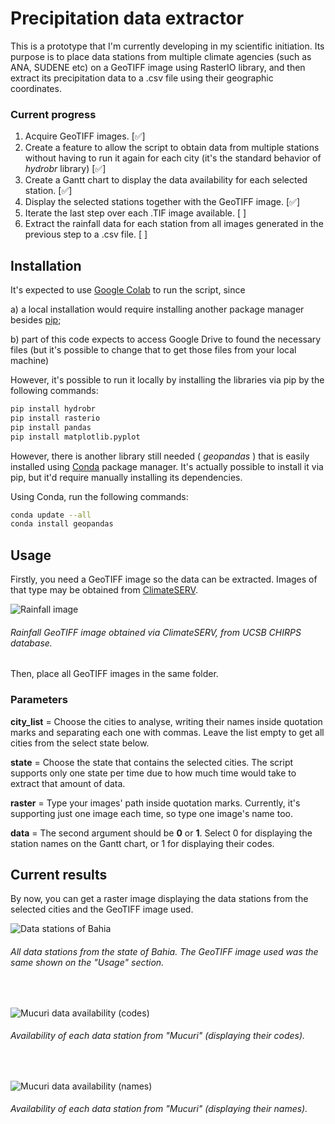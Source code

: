 # Precipitation data extractor

This is a prototype that I'm currently developing in my scientific initiation. Its purpose is to place data stations from multiple climate agencies (such as ANA, SUDENE etc) on a GeoTIFF image using RasterIO library, and then extract its precipitation data to a .csv file using their geographic coordinates.

### Current progress
1. Acquire GeoTIFF images. [:white_check_mark:]
2. Create a feature to allow the script to obtain data from multiple stations without having to run it again for each city (it's the standard behavior of _hydrobr_ library) [:white_check_mark:]
3. Create a Gantt chart to display the data availability for each selected station. [:white_check_mark:]
4. Display the selected stations together with the GeoTIFF image. [:white_check_mark:]
5. Iterate the last step over each .TIF image available. [ ]
6. Extract the rainfall data for each station from all images generated in the previous step to a .csv file. [ ]

## Installation

It's expected to use [Google Colab](https://colab.research.google.com/) to run the script, since

a) a local installation would require installing another package manager besides [pip](https://pip.pypa.io/en/stable/);

b) part of this code expects to access Google Drive to found the necessary files (but it's possible to change that to get those files from your local machine)

However, it's possible to run it locally by installing the libraries via pip by the following commands:

```bash
pip install hydrobr
pip install rasterio
pip install pandas
pip install matplotlib.pyplot
```
However, there is another library still needed ( _geopandas_ ) that is easily installed using [Conda](https://docs.conda.io/projects/conda/en/latest/user-guide/install/index.html) package manager. It's actually possible to install it via pip, but it'd require manually installing its dependencies.

Using Conda, run the following commands:

```bash
conda update --all
conda install geopandas
```

## Usage
Firstly, you need a GeoTIFF image so the data can be extracted. Images of that type may be obtained from [ClimateSERV](https://climateserv.servirglobal.net/map). 

![Rainfall image](https://cdn.discordapp.com/attachments/345357344978501642/1034642130485911562/z.jpg?ex=66c1f952&is=66c0a7d2&hm=964628c9d987b72dfc8fe7be7fb173ce10ae8a300a8f5193f2549bf94cb3d36d&? "Rainfall image")

###### Rainfall GeoTIFF image obtained via ClimateSERV, from UCSB CHIRPS database. 

Then, place all GeoTIFF images in the same folder.


### Parameters

**city_list** = Choose the cities to analyse, writing their names inside quotation marks and separating each one with commas. Leave the list empty to get all cities from the select state below.

**state** = Choose the state that contains the selected cities. The script supports only one state per time due to how much time would take to extract that amount of data.

**raster** = Type your images' path inside quotation marks. Currently, it's supporting just one image each time, so type one image's name too.

**data** = The second argument should be **0** or **1**. Select 0 for displaying the station names on the Gantt chart, or 1 for displaying their codes.


## Current results

By now, you can get a raster image displaying the data stations from the selected cities and the GeoTIFF image used.
<br>

![Data stations of Bahia](https://media.discordapp.net/attachments/345357344978501642/1034643557128077423/bahia.png?ex=66c1faa6&is=66c0a926&hm=178f4fc2072508d79f2797cb4bdd63f691a76642a301760d4244459761480756&=&format=webp&quality=lossless&width=562&height=582 "Data stations of Bahia")

###### All data stations from the state of Bahia. The GeoTIFF image used was the same shown on the "Usage" section.
<br>

![Mucuri data availability (codes)](https://media.discordapp.net/attachments/345357344978501642/1034643536739582002/newplot_2.png?ex=66c1faa1&is=66c0a921&hm=45ae909b2fd4f455af64690213f37c2db7bafe6bf2d394aaba2f413bad27b4ae&=&format=webp&quality=lossless&width=1440&height=553 "Mucuri data availability (codes)")

###### Availability of each data station from "Mucuri" (displaying their codes).
<br>

![Mucuri data availability (names)](https://media.discordapp.net/attachments/345357344978501642/1034643536399847504/newplot.png?ex=66c1faa1&is=66c0a921&hm=ac79de0c70a1bf55e313eece7b2b93a20d593088fb00558cfad3df0787ad8e7a&=&format=webp&quality=lossless&width=1440&height=553 "Mucuri data availability (names)")

###### Availability of each data station from "Mucuri" (displaying their names).
